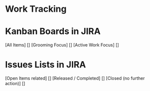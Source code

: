# Work Tracking

# Kanban Boards in JIRA
[All Items] []
[Grooming Focus] []
[Active Work Focus] []

# Issues Lists in JIRA
[Open Items related] []
[Released / Completed] []
[Closed (no further action)] []
